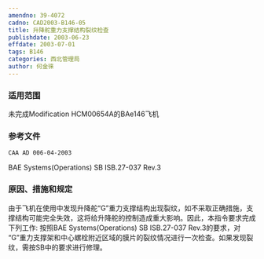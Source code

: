 ```yaml
---
amendno: 39-4072
cadno: CAD2003-B146-05
title: 升降舵重力支撑结构裂纹检查
publishdate: 2003-06-23
effdate: 2003-07-01
tags: B146
categories: 西北管理局
author: 何金徕
---
```


### 适用范围 
未完成Modification HCM00654A的BAe146飞机

### 参考文件
    CAA AD 006-04-2003 
BAE Systems(Operations) SB ISB.27-037 Rev.3 

### 原因、措施和规定 
由于飞机在使用中发现升降舵“G”重力支撑结构出现裂纹，如不采取正确措施，支撑结构可能完全失效，这将给升降舵的控制造成重大影响。因此，本指令要求完成下列工作: 
    按照BAE Systems(Operations) SB ISB.27-037 Rev.3的要求，对 “G”重力支撑架和中心螺栓附近区域的膜片的裂纹情况进行一次检查。如果发现裂纹，需按SB中的要求进行修理。

